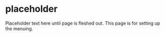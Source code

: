 # placeholder

Placeholder text here until page is fleshed out. This page is for setting up the menuing.